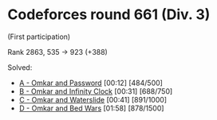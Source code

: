 # Codeforces round 661 (Div. 3)

(First participation)

Rank 2863, 535 -> 923 (+388)

Solved:
* [A - Omkar and Password](https://codeforces.com/contest/1392/problem/A) [00:12] [484/500]
* [B - Omkar and Infinity Clock](https://codeforces.com/contest/1392/problem/B) [00:31] [688/750]
* [C - Omkar and Waterslide](https://codeforces.com/contest/1392/problem/C) [00:41] [891/1000]
* [D - Omkar and Bed Wars](https://codeforces.com/contest/1392/problem/D) [01:58] [878/1500]
